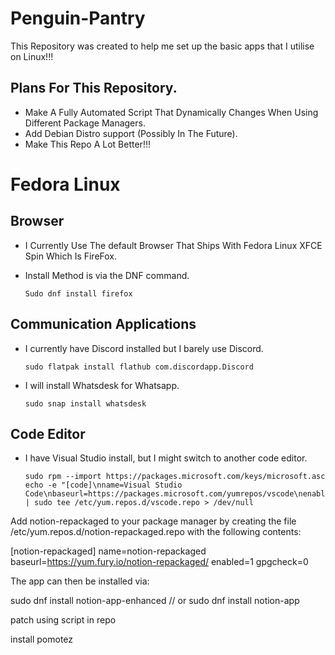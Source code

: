 # Penguin-Pantry
This Repository was created to help me set up the basic apps that I utilise on Linux!!!

## Plans For This Repository.
* Make A Fully Automated Script That Dynamically Changes When Using Different Package Managers.
* Add Debian Distro support (Possibly In The Future).
* Make This Repo A Lot Better!!!

# Fedora Linux

## Browser
* I Currently Use The default Browser That Ships With Fedora Linux XFCE Spin Which Is FireFox.
* Install Method is via the DNF command.

      Sudo dnf install firefox

## Communication Applications
* I currently have Discord installed but I barely use Discord.

      sudo flatpak install flathub com.discordapp.Discord
* I will install Whatsdesk for Whatsapp.

      sudo snap install whatsdesk

## Code Editor
* I have Visual Studio install, but I might switch to another code editor.

      sudo rpm --import https://packages.microsoft.com/keys/microsoft.asc
      echo -e "[code]\nname=Visual Studio Code\nbaseurl=https://packages.microsoft.com/yumrepos/vscode\nenabled=1\ngpgcheck=1\ngpgkey=https://packages.microsoft.com/keys/microsoft.asc" | sudo tee /etc/yum.repos.d/vscode.repo > /dev/null


Add notion-repackaged to your package manager by creating the file /etc/yum.repos.d/notion-repackaged.repo with the following contents:

[notion-repackaged]
name=notion-repackaged
baseurl=https://yum.fury.io/notion-repackaged/
enabled=1
gpgcheck=0

The app can then be installed via:

sudo dnf install notion-app-enhanced
// or
sudo dnf install notion-app

patch using script in repo


install pomotez

